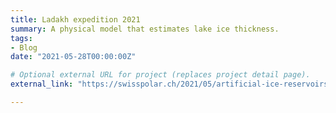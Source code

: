```yaml
---
title: Ladakh expedition 2021
summary: A physical model that estimates lake ice thickness.
tags:
- Blog
date: "2021-05-28T00:00:00Z"

# Optional external URL for project (replaces project detail page).
external_link: "https://swisspolar.ch/2021/05/artificial-ice-reservoirs-of-ladakh-suryanarayanan-balasubramanian/"

---
```

